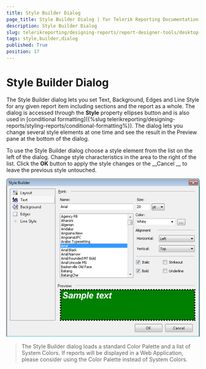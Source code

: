 ```yaml
---
title: Style Builder Dialog
page_title: Style Builder Dialog | for Telerik Reporting Documentation
description: Style Builder Dialog
slug: telerikreporting/designing-reports/report-designer-tools/desktop-designers/tools/style-builder-dialog
tags: style,builder,dialog
published: True
position: 17
---
```


# Style Builder Dialog



The Style Builder dialog lets you set Text, Background, Edges and Line Style for any given report item including sections and the report as a whole. The dialog is accessed through the __Style__ property ellipses button and is also used in [conditional formatting]({%slug telerikreporting/designing-reports/styling-reports/conditional-formatting%}). The dialog lets you change several style elements at one time and see the result in the Preview pane at the bottom of the dialog.       

To use the Style Builder dialog choose a style element from the list on the left of the dialog. Change style characteristics in the area to the right of the list. Click the __OK__ button to apply the style changes or the __Cancel __ to leave the previous style untouched.             

  ![](images/Style5.png)

> The Style Builder dialog loads a standard Color Palette and a list of System Colors. If reports will be displayed in a             Web Application,  please consider using the Color Palette instead of System Colors.

